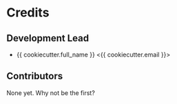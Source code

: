 Credits
=======

Development Lead
----------------

-   {{ cookiecutter.full\_name }} \<{{ cookiecutter.email }}\>

Contributors
------------

None yet. Why not be the first?
